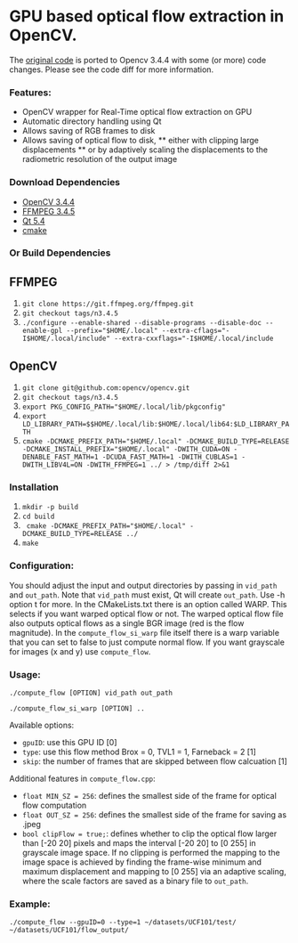 GPU based optical flow extraction in OpenCV.
====================
The [original code](https://github.com/feichtenhofer/gpu_flow) is ported to Opencv 3.4.4 with some (or more) code changes. Please see the code diff for more information.

### Features:
* OpenCV wrapper for Real-Time optical flow extraction on GPU
* Automatic directory handling using Qt
* Allows saving of RGB frames to disk
* Allows saving of optical flow to disk,
** either with clipping large displacements 
** or by adaptively scaling the displacements to the radiometric resolution of the output image

### Download Dependencies
* [OpenCV 3.4.4](http://opencv.org/downloads.html)
* [FFMPEG 3.4.5](http://ffmpeg.org/download.html)
* [Qt 5.4](https://www.qt.io/qt5-4/)
* [cmake](https://cmake.org/)

### Or Build Dependencies
## FFMPEG
1. `git clone https://git.ffmpeg.org/ffmpeg.git`
2. `git checkout tags/n3.4.5`
3. `./configure --enable-shared --disable-programs --disable-doc --enable-gpl --prefix="$HOME/.local" --extra-cflags="-I$HOME/.local/include" --extra-cxxflags="-I$HOME/.local/include`

## OpenCV
1. `git clone git@github.com:opencv/opencv.git`
2. `git checkout tags/n3.4.5`
3. `export PKG_CONFIG_PATH="$HOME/.local/lib/pkgconfig"`
4. `export LD_LIBRARY_PATH=$$HOME/.local/lib:$HOME/.local/lib64:$LD_LIBRARY_PATH`
5. `cmake -DCMAKE_PREFIX_PATH="$HOME/.local" -DCMAKE_BUILD_TYPE=RELEASE -DCMAKE_INSTALL_PREFIX="$HOME/.local" -DWITH_CUDA=ON -DENABLE_FAST_MATH=1 -DCUDA_FAST_MATH=1 -DWITH_CUBLAS=1 -DWITH_LIBV4L=ON -DWITH_FFMPEG=1 ../ > /tmp/diff 2>&1`

### Installation
1. `mkdir -p build`
2. `cd build`
3. ` cmake -DCMAKE_PREFIX_PATH="$HOME/.local" -DCMAKE_BUILD_TYPE=RELEASE ../`
4. `make`

### Configuration:
You should adjust the input and output directories by passing in `vid_path` and `out_path`. Note that `vid_path` must exist, Qt will create `out_path`. Use -h option t for more.
In the CMakeLists.txt there is an option called WARP. This selects if you want warped optical flow or not. The warped optical flow file also outputs optical flows as a single BGR image (red is the flow magnitude). In the `compute_flow_si_warp` file itself there is a warp variable that you can set to false to just compute normal flow. If you want grayscale for images (x and y) use `compute_flow`.

### Usage:
```
./compute_flow [OPTION] vid_path out_path
```
```
./compute_flow_si_warp [OPTION] ..
```

Available options:
* `gpuID`: use this GPU ID [0]
* `type`: use this flow method Brox = 0, TVL1 = 1, Farneback = 2 [1] 
* `skip`: the number of frames that are skipped between flow calcuation [1]

Additional features in `compute_flow.cpp`:
* `float MIN_SZ = 256`: defines the smallest side of the frame for optical flow computation
* `float OUT_SZ = 256`: defines the smallest side of the frame for saving as .jpeg 
* `bool clipFlow = true;`: defines whether to clip the optical flow larger than [-20 20] pixels and maps the interval [-20 20] to  [0 255] in grayscale image space. If no clipping is performed the mapping to the image space is achieved by finding the frame-wise minimum and maximum displacement and mapping to [0 255] via an adaptive scaling, where the scale factors are saved as a binary file to `out_path`.

### Example:
```
./compute_flow --gpuID=0 --type=1 ~/datasets/UCF101/test/ ~/datasets/UCF101/flow_output/ 
```
